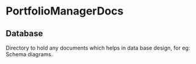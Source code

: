 # PortfolioManagerDocs
## Database
Directory to hold any documents which helps in data base design, for eg: Schema diagrams.
